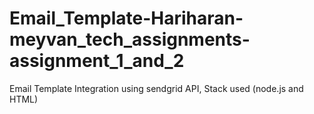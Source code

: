 # Email_Template-Hariharan-meyvan_tech_assignments-assignment_1_and_2
Email Template Integration using sendgrid API,  Stack used (node.js and HTML) 
